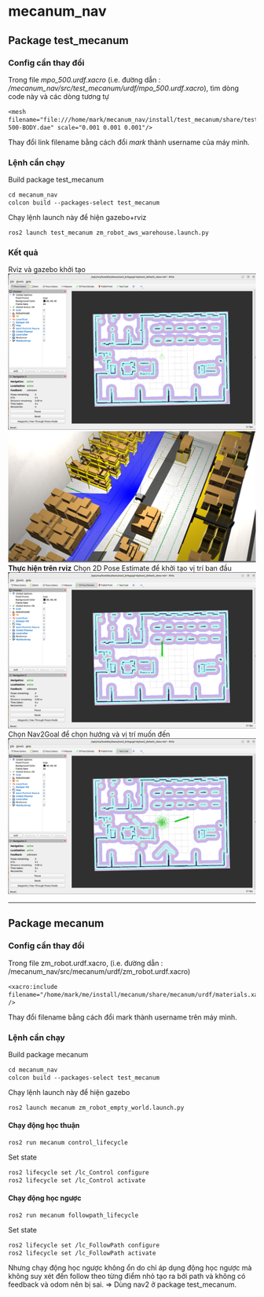 # mecanum_nav
## Package test_mecanum
### Config cần thay đổi
Trong file _mpo_500.urdf.xacro_ (i.e. đường dẫn : _/mecanum_nav/src/test_mecanum/urdf/mpo_500.urdf.xacro_), tìm dòng code này và các dòng tương tự
```
<mesh filename="file:///home/mark/mecanum_nav/install/test_mecanum/share/test_mecanum/meshes/MPO-500-BODY.dae" scale="0.001 0.001 0.001"/>
```
Thay đổi link filename bằng cách đổi _mark_ thành username của máy mình.

### Lệnh cần chạy
Build package test_mecanum
```
cd mecanum_nav
colcon build --packages-select test_mecanum
```
Chạy lệnh launch này để hiện gazebo+rviz
```
ros2 launch test_mecanum zm_robot_aws_warehouse.launch.py 
```

### Kết quả
Rviz và gazebo khởi tạo 
![test_mecanum1](./image/test_mecanum1.png)
![test_mecanum4](./image/test_mecanum4.png)
__Thực hiện trên rviz__
Chọn 2D Pose Estimate để khởi tạo vị trí ban đầu
![test_mecanum2](./image/test_mecanum2.png)
Chọn Nav2Goal để chọn hướng và vị trí muốn đến
![test_mecanum3](./image/test_mecanum3.png)

---
## Package mecanum
### Config cần thay đổi
Trong file zm_robot.urdf.xacro, (i.e. đường dẫn : /mecanum_nav/src/mecanum/urdf/zm_robot.urdf.xacro)
```
<xacro:include filename="/home/mark/me/install/mecanum/share/mecanum/urdf/materials.xacro" />
```
Thay đổi filename bằng cách đổi mark thành username trên máy mình.
### Lệnh cần chạy
Build package mecanum
```
cd mecanum_nav
colcon build --packages-select test_mecanum
```
Chạy lệnh launch này để hiện gazebo
```
ros2 launch mecanum zm_robot_empty_world.launch.py
```
#### Chạy động học thuận
```
ros2 run mecanum control_lifecycle
```
Set state
```
ros2 lifecycle set /lc_Control configure
ros2 lifecycle set /lc_Control activate
```
#### Chạy động học ngược
```
ros2 run mecanum followpath_lifecycle
```
Set state
```
ros2 lifecycle set /lc_FollowPath configure
ros2 lifecycle set /lc_FollowPath activate
```
Nhưng chạy động học ngược không ổn do chỉ áp dụng động học ngược mà không suy xét đến follow theo từng điểm nhỏ tạo ra bởi path và không có feedback và odom nên bị sai. => Dùng nav2 ở package test_mecanum.





